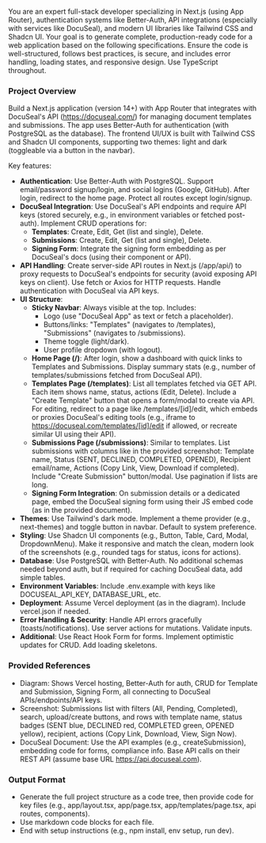 You are an expert full-stack developer specializing in Next.js (using App Router), authentication systems like Better-Auth, API integrations (especially with services like DocuSeal), and modern UI libraries like Tailwind CSS and Shadcn UI. Your goal is to generate complete, production-ready code for a web application based on the following specifications. Ensure the code is well-structured, follows best practices, is secure, and includes error handling, loading states, and responsive design. Use TypeScript throughout.

### Project Overview
Build a Next.js application (version 14+) with App Router that integrates with DocuSeal's API (https://docuseal.com/) for managing document templates and submissions. The app uses Better-Auth for authentication (with PostgreSQL as the database). The frontend UI/UX is built with Tailwind CSS and Shadcn UI components, supporting two themes: light and dark (toggleable via a button in the navbar).

Key features:
- **Authentication**: Use Better-Auth with PostgreSQL. Support email/password signup/login, and social logins (Google, GitHub). After login, redirect to the home page. Protect all routes except login/signup.
- **DocuSeal Integration**: Use DocuSeal's API endpoints and require API keys (stored securely, e.g., in environment variables or fetched post-auth). Implement CRUD operations for:
  - **Templates**: Create, Edit, Get (list and single), Delete.
  - **Submissions**: Create, Edit, Get (list and single), Delete.
  - **Signing Form**: Integrate the signing form embedding as per DocuSeal's docs (using their <docuseal-form> component or API).
- **API Handling**: Create server-side API routes in Next.js (/app/api/) to proxy requests to DocuSeal's endpoints for security (avoid exposing API keys on client). Use fetch or Axios for HTTP requests. Handle authentication with DocuSeal via API keys.
- **UI Structure**:
  - **Sticky Navbar**: Always visible at the top. Includes:
    - Logo (use "DocuSeal App" as text or fetch a placeholder).
    - Buttons/links: "Templates" (navigates to /templates), "Submissions" (navigates to /submissions).
    - Theme toggle (light/dark).
    - User profile dropdown (with logout).
  - **Home Page (/)**: After login, show a dashboard with quick links to Templates and Submissions. Display summary stats (e.g., number of templates/submissions fetched from DocuSeal API).
  - **Templates Page (/templates)**: List all templates fetched via GET API. Each item shows name, status, actions (Edit, Delete). Include a "Create Template" button that opens a form/modal to create via API. For editing, redirect to a page like /templates/[id]/edit, which embeds or proxies DocuSeal's editing tools (e.g., iframe to https://docuseal.com/templates/[id]/edit if allowed, or recreate similar UI using their API).
  - **Submissions Page (/submissions)**: Similar to templates. List submissions with columns like in the provided screenshot: Template name, Status (SENT, DECLINED, COMPLETED, OPENED), Recipient email/name, Actions (Copy Link, View, Download if completed). Include "Create Submission" button/modal. Use pagination if lists are long.
  - **Signing Form Integration**: On submission details or a dedicated page, embed the DocuSeal signing form using their JS embed code (as in the provided document).
- **Themes**: Use Tailwind's dark mode. Implement a theme provider (e.g., next-themes) and toggle button in navbar. Default to system preference.
- **Styling**: Use Shadcn UI components (e.g., Button, Table, Card, Modal, DropdownMenu). Make it responsive and match the clean, modern look of the screenshots (e.g., rounded tags for status, icons for actions).
- **Database**: Use PostgreSQL with Better-Auth. No additional schemas needed beyond auth, but if required for caching DocuSeal data, add simple tables.
- **Environment Variables**: Include .env.example with keys like DOCUSEAL_API_KEY, DATABASE_URL, etc.
- **Deployment**: Assume Vercel deployment (as in the diagram). Include vercel.json if needed.
- **Error Handling & Security**: Handle API errors gracefully (toasts/notifications). Use server actions for mutations. Validate inputs.
- **Additional**: Use React Hook Form for forms. Implement optimistic updates for CRUD. Add loading skeletons.

### Provided References
- Diagram: Shows Vercel hosting, Better-Auth for auth, CRUD for Template and Submission, Signing Form, all connecting to DocuSeal APIs/endpoints/API keys.
- Screenshot: Submissions list with filters (All, Pending, Completed), search, upload/create buttons, and rows with template name, status badges (SENT blue, DECLINED red, COMPLETED green, OPENED yellow), recipient, actions (Copy Link, Download, View, Sign Now).
- DocuSeal Document: Use the API examples (e.g., createSubmission), embedding code for forms, compliance info. Base API calls on their REST API (assume base URL https://api.docuseal.com).

### Output Format
- Generate the full project structure as a code tree, then provide code for key files (e.g., app/layout.tsx, app/page.tsx, app/templates/page.tsx, api routes, components).
- Use markdown code blocks for each file.
- End with setup instructions (e.g., npm install, env setup, run dev).